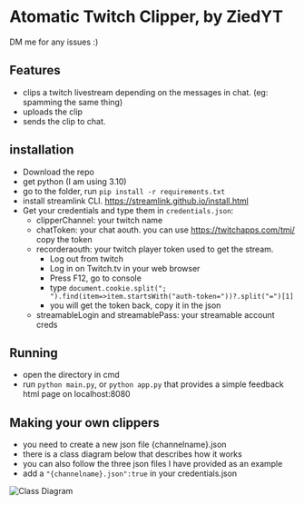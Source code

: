 # Atomatic Twitch Clipper, by ZiedYT
DM me for any issues :)

## Features
- clips a twitch livestream depending on the messages in chat. (eg: spamming the same thing)
- uploads the clip
- sends the clip to chat.

## installation
- Download the repo
- get python (I am using 3.10)
- go to the folder, run `pip install -r requirements.txt`
- install streamlink CLI. https://streamlink.github.io/install.html
- Get your credentials and type them in `credentials.json`:
    - clipperChannel: your twitch name   
    - chatToken: your chat aouth. you can use https://twitchapps.com/tmi/ copy the token
    -  recorderaouth: your twitch player token used to get the stream. 
        - Log out from twitch
        - Log in on Twitch.tv in your web browser
        - Press F12, go to console
        - type `document.cookie.split("; ").find(item=>item.startsWith("auth-token="))?.split("=")[1]`
        - you will get the token back, copy it in the json
    - streamableLogin and streamablePass: your streamable account creds
## Running
- open the directory in cmd
- run `python main.py`, or `python app.py` that provides a simple feedback html page on localhost:8080
## Making your own clippers
- you need to create a new json file {channelname}.json
- there is a class diagram below that describes how it works
- you can also follow the three json files I have provided as an example
- add a `"{channelname}.json":true` in your credentials.json

![Class Diagram](https://cdn-0.plantuml.com/plantuml/png/ZLPVZzis37_tfo3oiXRN1DYhWHOjEWpeSDYAhMzDCJ0MBzPEfZnHlkmMxBjFb2B7HWx3dcAHFrBaZt-Kzn8nn6bmJUTG101WGCiuZkT6Fo1zxM0ICX0zE8y6ka26E5fq0iW6HhMBFGsAIB_GEJkE5AJPAlxZ5VxgTPjTPFZ23pm4FopzxluGpyNyf_IrjbDT-l9gW97ML_xJp8bKuRaXxFfwWa1Z826EW11FDYQLn40ux9fjrsE4WuyjT9wPkYWr9zKqsu54y4XWA2Qb3yqsKEU3eP0kdk-jidFJeNDoSUyiFwetmIS2eUD07Cdai6HtTOH-YdqBptuADRpHuJEbat-aH8eQt1CV5UNoB_Y7cGG1oo395nifsD7oyLUCr48kjG02qoc3WPueFCCIjMlkhFp2pZ8fwrrFtQE0VRWaGG6gEY6pmu_9Mg6QQ-cIB0Qyy90SDtT7YZyJ1f82ZtQWX1h6DwCN6wtdv438AUDpAcz0b7kCCCFVlgruJLD1hrSLtzG2RivDxTbIg-nra6FkM24sMP1hSi3kiPJ-Yp9yuLxFbNB6WTObISw3IhCTCxbM_LMZsZtfizccIpzxYOc65df_WW7vkMIao3cK12lXd7fYm58VAvVmoS0wKUt48ruxCINSUOveEHEebUKe6ZESa3MIxB7PLWDfuTvArDunjekYvHnj7hKZbIhaFj5IInbG5LM2PSysTzsoCS2pmlUiycA8WVA285CdQGvWdT2JDUHX6dNEITEnB16v8_3BUmxe24u1yoX_-FmfJKvHuC7HlJzQRk4g-9q6j6u9-OmYAuG6T_B1D7VfRlJcH-lerODLPEpVvAY-sEWeyLA2qm7AujnAWU8KMEPkqgGQF4WCs4M0ETjpyvMz3aN9-33fjnB_hPaNagxJKhYRkksWsKODOnaxP4dki1RgQae61ofjPRcKwsHZFqzL8cpFTOe-iOvZ2_MiN2TlQbbktRC6q7ilTEq1_qJ1OLuPy_gglIGTCGRhHVV8XoxQ9zqZCmtQ99YbkbCmEaArOveDhuYTShcWiY9Ue7B446kVt92gta_u37XXmqzEwuPvFcVAbU5v8Ze_SQImJk8sn9p4X_jxDR5Hgbdf-fUJg8DRiPl_aqtTG3sviSoqeSDqJ2tH1vA-XVBhdL6pkZ5gIqYpFLas_lIR_PlAdYfd-7fzAxv1z2Kc1Tpuq19dRGlT509np60DioJweidTdekqlW-NvUw7WsNKXfEA_k5Y_UhrRi_5TLv3Tzyhn_d9gb1uyCxvam0kFIKpMDXjYntNwAgjBYbdAEZ3mWikTkjIBokyplZTswXSfx9UgxgCutoTXK1_JZQG0Tqloo5Xpu2QmwqklopIvY9to63emJ81WblgoxE8WMOtqQicoQqiezcpEZcGAaqYBgXoG3QI3_GN3gCZBTHD7Lh0_sOylm0sWkNEJOP4OwbjkqvzpxegZIVXxoBqc6X5VgxOMpPqPYx_Gc6xVLV_khMRFA2RfUxcuMWkuAAipzLAVFjwhjNpVxhc5gY0-TJ2Pls8RfggKjoyC2fkqrI9gcztmHLterA39VbNQDEy9pRJuFu5)